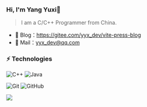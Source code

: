 ### Hi, I'm Yang Yuxi👋

>I am a C/C++ Programmer from China.

- 🏡 Blog：<a href="https://gitee.com/yyx_dev/vite-press-blog" target="_blank">https://gitee.com/yyx_dev/vite-press-blog</a>
- 💬 Mail：[yyx_dev@qq.com](yyx_dev@qq.com)

### ⚡ Technologies

![C++](https://img.shields.io/badge/language-c%2B%2B-%23F34B7D) ![Java](https://img.shields.io/badge/language-java-%23B07219)

![Git](https://img.shields.io/badge/Git-24292e?style=flat-square&logo=git) ![GitHub](https://img.shields.io/badge/GitHub-24292e?style=flat-square&logo=github)

![](https://github-readme-stats.vercel.app/api?username=yyx-dev)
